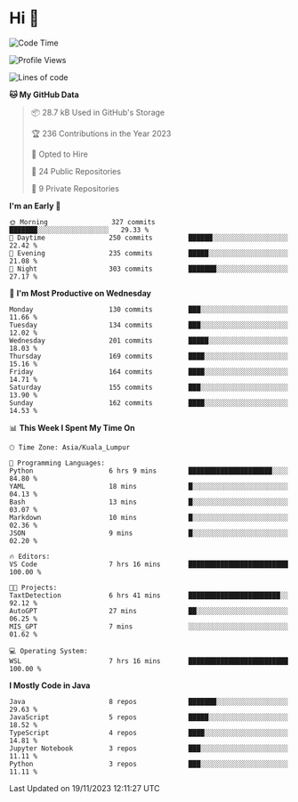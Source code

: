 <h1>Hi 👋</h1>

<!--START_SECTION:waka-->
![Code Time](http://img.shields.io/badge/Code%20Time-422%20hrs%205%20mins-blue)

![Profile Views](http://img.shields.io/badge/Profile%20Views-0-blue)

![Lines of code](https://img.shields.io/badge/From%20Hello%20World%20I%27ve%20Written-1.2%20million%20lines%20of%20code-blue)

**🐱 My GitHub Data** 

> 📦 28.7 kB Used in GitHub's Storage 
 > 
> 🏆 236 Contributions in the Year 2023
 > 
> 💼 Opted to Hire
 > 
> 📜 24 Public Repositories 
 > 
> 🔑 9 Private Repositories 
 > 
**I'm an Early 🐤** 

```text
🌞 Morning                327 commits         ███████░░░░░░░░░░░░░░░░░░   29.33 % 
🌆 Daytime                250 commits         ██████░░░░░░░░░░░░░░░░░░░   22.42 % 
🌃 Evening                235 commits         █████░░░░░░░░░░░░░░░░░░░░   21.08 % 
🌙 Night                  303 commits         ███████░░░░░░░░░░░░░░░░░░   27.17 % 
```
📅 **I'm Most Productive on Wednesday** 

```text
Monday                   130 commits         ███░░░░░░░░░░░░░░░░░░░░░░   11.66 % 
Tuesday                  134 commits         ███░░░░░░░░░░░░░░░░░░░░░░   12.02 % 
Wednesday                201 commits         █████░░░░░░░░░░░░░░░░░░░░   18.03 % 
Thursday                 169 commits         ████░░░░░░░░░░░░░░░░░░░░░   15.16 % 
Friday                   164 commits         ████░░░░░░░░░░░░░░░░░░░░░   14.71 % 
Saturday                 155 commits         ███░░░░░░░░░░░░░░░░░░░░░░   13.90 % 
Sunday                   162 commits         ████░░░░░░░░░░░░░░░░░░░░░   14.53 % 
```


📊 **This Week I Spent My Time On** 

```text
🕑︎ Time Zone: Asia/Kuala_Lumpur

💬 Programming Languages: 
Python                   6 hrs 9 mins        █████████████████████░░░░   84.80 % 
YAML                     18 mins             █░░░░░░░░░░░░░░░░░░░░░░░░   04.13 % 
Bash                     13 mins             █░░░░░░░░░░░░░░░░░░░░░░░░   03.07 % 
Markdown                 10 mins             █░░░░░░░░░░░░░░░░░░░░░░░░   02.36 % 
JSON                     9 mins              █░░░░░░░░░░░░░░░░░░░░░░░░   02.20 % 

🔥 Editors: 
VS Code                  7 hrs 16 mins       █████████████████████████   100.00 % 

🐱‍💻 Projects: 
TaxtDetection            6 hrs 41 mins       ███████████████████████░░   92.12 % 
AutoGPT                  27 mins             ██░░░░░░░░░░░░░░░░░░░░░░░   06.25 % 
MIS_GPT                  7 mins              ░░░░░░░░░░░░░░░░░░░░░░░░░   01.62 % 

💻 Operating System: 
WSL                      7 hrs 16 mins       █████████████████████████   100.00 % 
```

**I Mostly Code in Java** 

```text
Java                     8 repos             ███████░░░░░░░░░░░░░░░░░░   29.63 % 
JavaScript               5 repos             █████░░░░░░░░░░░░░░░░░░░░   18.52 % 
TypeScript               4 repos             ████░░░░░░░░░░░░░░░░░░░░░   14.81 % 
Jupyter Notebook         3 repos             ███░░░░░░░░░░░░░░░░░░░░░░   11.11 % 
Python                   3 repos             ███░░░░░░░░░░░░░░░░░░░░░░   11.11 % 
```




 Last Updated on 19/11/2023 12:11:27 UTC
<!--END_SECTION:waka-->
